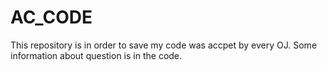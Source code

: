 # AC_CODE
This repository is in order to save my code was accpet by every OJ.
Some information about question is in the code.
